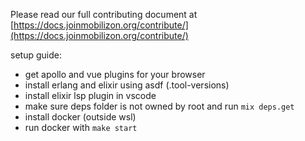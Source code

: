 Please read our full contributing document at [https://docs.joinmobilizon.org/contribute/](https://docs.joinmobilizon.org/contribute/)

setup guide:
- get apollo and vue plugins for your browser
- install erlang and elixir using asdf (.tool-versions)
- install elixir lsp plugin in vscode
- make sure deps folder is not owned by root and run `mix deps.get`
- install docker (outside wsl)
- run docker with `make start`